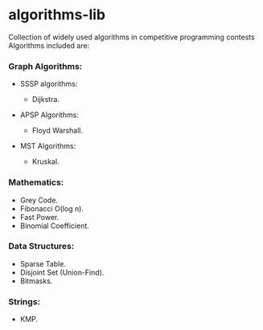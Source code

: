 # algorithms-lib
Collection of widely used algorithms in competitive programming contests
Algorithms included are:

### Graph Algorithms:

  * SSSP algorithms: 
    * Dijkstra.

  * APSP Algorithms:
    * Floyd Warshall.
    
  * MST Algorithms:
    * Kruskal.

### Mathematics:
  * Grey Code.
  * Fibonacci O(log n).
  * Fast Power.
  * Binomial Coefficient.
  
### Data Structures:
  * Sparse Table.
  * Disjoint Set (Union-Find).
  * Bitmasks.
  
### Strings:
  * KMP.
